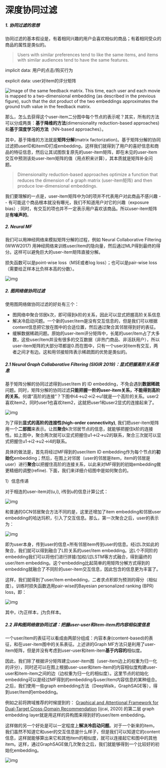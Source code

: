 # 深度协同过滤

##### 1. 协同过滤的思想

协同过滤的基本假设是，有着相同兴趣的用户会喜欢相似的商品；有着相同受众的商品的属性是类似的。

> Users with similar preferences tend to like the same items, and items with similar audiences tend to have the same features.

implicit data: 用户的点击/购买行为

explicit data: user对item的评分矩阵

![Image of the same feedback matrix. This time, each user and each movie is mapped to a two-dimensional embedding (as described in the previous figure), such that the dot product of the two embeddings approximates the ground truth value in the feedback matrix.](https://developers.google.com/machine-learning/recommendation/images/2Dmatrix.svg)

那么，怎么去获得这个user-item二分图中每个节点的表示呢？其实，所有的方法可以分成两类：**基于降维的方法**(dimensionality reduction-based approaches)和**基于深度学习的方法**（NN-based approaches）。

其中，基于降维的方法就是**矩阵分解**(matrix factorization)。基于矩阵分解的协同过滤把userID和itemID打成embedding，这样我们就得到了用户的喜好信息和商品的特征信息，然后让其试图恢复原先的user-item矩阵，即在未见的user-item交互中预测该处user-item矩阵的值（用点积来计算），其本质就是矩阵补全问题。

> Dimensionality reduction-based approaches optimize a function that reduces the dimension of a graph matrix (user-item矩阵) and then produce low-dimensional embeddings.

我们要理解的一点是，user-item矩阵中为0的项并不代表用户对此商品不感兴趣 -- 有可能这个商品根本就没有曝光，我们不知道用户对它的兴趣（exposure bias）; 同时，有交互的项也并不一定表示用户喜欢该商品。所以user-item矩阵是**有噪声的**。

##### 2. Neural MF

我们可以用神经网络来模拟矩阵分解的过程，例如 Neural Collaborative Filtering (WWW2017) 用神经网络来训练user/item的隐向量，然后通过MLP得到最终的得分。这样可以避免巨大的user-item矩阵直接分解。

损失函数可以是point-wise loss（MSE或者log loss）；也可以是pair-wise loss（需要给正样本比负样本高的分数）。

![img](https://pica.zhimg.com/80/v2-20283d39f57a56ed5a6e91dd350d7e91_1440w.png)

##### 2. 图网络做协同过滤

使用图网络做协同过滤的好处有三个：

- 图网络中聚合邻居k次，即可得到k阶的关系，因此可以显式把握高阶关系信息
- 解决冷启动问题。一个新的user/item是没有交互信息的，但是我们可以根据content信息把它放在图中的合适位置，然后通过聚合其邻居得到好的表征。
- 缓解数据稀疏问题。原始的user-item评分矩阵中，长尾的user/item占了大多数，这些user/item并没有很多的交互数据（非热门商品、非活跃用户），所以user-item矩阵的大部分项都是0.而在图中，只有一个user对item有交互，两者之间才有边。这和用邻接矩阵表示稀疏图的优势是类似的。

##### 2.1 Neural Graph Collaborative Filtering (SIGIR 2019)：显式把握高阶关系信息

基于矩阵分解的协同过滤得到user/item 的 ID embedding，不免会遇到**数据稀疏**问题。同时，矩阵分解的协同过滤**只能把握一阶的user-item关系，不能得到高阶的关系**。何谓“高阶的连接”？下图中i4->u2->i2->u1就是一个高阶的关系。user2喜欢item2，同时user1也喜欢item2，这就把user1和user2显式的连接起来了。

![img](https://pic1.zhimg.com/80/v2-feffda0f5a3525b285c700cfd6f66d0c_1440w.png)

为了得到**显式的高阶的连接性(high-order connectivity)**, 我们把user-item矩阵用一个**二部图**来表示。让图**聚合**k次邻居节点的信息，就能够把握住k阶的连接性。如上图中，聚合两次就可以显式把握住u1->i2->u2的联系，聚合三次就可以显式把握住u1->i2->u2->i4的联系。

具体的做法是，首先将经过MF得到的user/item ID embedding作为每个节点的**初始化**embedding；然后，在图上对邻居（user的邻居是item，item的邻居是user）进行**聚合**以把握住高阶的连接关系，以此来对MF得到的初始embedding做更精细的调整(refine). 下面，我们来详细介绍图中是如何聚合的。

1）信息传递

对于相连的user-item对(u,i), i传到u的信息计算公式：

![img](https://pic3.zhimg.com/80/v2-f89133cc1f642cd880c95fd438cf05c9_1440w.jpeg)

和普通的GCN邻居聚合方法不同的是，这里还增加了item embedding和邻居user embedding的哈达玛积，引入了交互信息。那么，第一次聚合之后，user的表示为：

![img](https://pic2.zhimg.com/80/v2-b727f0391bdbda5c056aeed942276f75_1440w.png)

即为user本身，传到user的信息+所有邻居item传到user的信息。经过L次如此的聚合，我们就可以得到融合了L阶关系的user/item embedding。这L个不同阶的embedding我们可以将他们进行拼接/加权/过LSTM等方式融合，得到最终的user/item embedding。这个embedding比起简单的用矩阵分解方式得到的embedding就融合了不同阶的user-item交互信息，因此包含的信息更为丰富了。

这样，我们就得到了user/item embedding，二者求点积即为预测的得分（相似度）。训练时损失函数选用pair-wise的Bayesian personalized ranking (BPR) loss，即：

![img](https://pic3.zhimg.com/80/v2-3ecec4de701beadbb5ca95590b774048_1440w.png)

其中，i为正样本，j为负样本。

##### 2.2 异构图网络做协同过滤：把握user-user和item-item的内容相似度信息

一个user/item的表征可以看成由两部分组成：内容本身(content-based)的表征，和在user-item图中的关系表征。上述讲的Graph MF方法只是利用了user-item矩阵，但是并没有考虑到user-user和item-item**基于内容的**相似度。

因此，我们除了根据评分矩阵建立user-item图（user-item边上的权重为归一化的评分），同时还可以在图上根据user-user和item-item的内容相似度构建user-user和item-item之间的边（边权重为归一化的相似度）。这里节点的初始化embedding可以是经过MF得到的embedding与user/item内容信息的某种组合。之后，我们使用一些graph embedding方法（DeepWalk，GraphSAGE等），得到user/item的embedding。

例如之前将跨域推荐的时候提到的： [Graphical and Attentional Framework for Dual-Target Cross-Domain Recommendation](https://link.zhihu.com/?target=https%3A//www.ijcai.org/proceedings/2020/0415.pdf) [ijcai, 2020] 的第二层 graph embedding layer就是用这样的异构图来得到好的user/item embedding。

这样做的另一个好处是可以一定程度上**解决冷启动问题**。对于一个新来的item，我们虽然不知道它和user的交互信息是什么样子，但是我们可以知道它的content信息，这样就能够算出来它和其他item的相似度，就可以连接起它和图中的其他item。这样，通过GraphSAGE做几次聚合之后，我们就能够得到一个比较好的初始化embedding。

![img](https://pic4.zhimg.com/80/v2-e2bc71135409dadff199ffa8a27f364b_1440w.jpg)